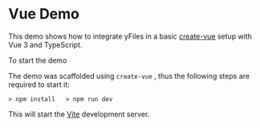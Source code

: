 <!--
 //////////////////////////////////////////////////////////////////////////////
 // @license
 // This file is part of yFiles for HTML 2.6.0.4.
 // Use is subject to license terms.
 //
 // Copyright (c) 2000-2024 by yWorks GmbH, Vor dem Kreuzberg 28,
 // 72070 Tuebingen, Germany. All rights reserved.
 //
 //////////////////////////////////////////////////////////////////////////////
-->
# Vue Demo

This demo shows how to integrate yFiles in a basic [create-vue](https://github.com/vuejs/create-vue) setup with Vue 3 and TypeScript.

To start the demo

The demo was scaffolded using `create-vue` , thus the following steps are required to start it:

`> npm install   > npm run dev`

This will start the [Vite](https://vitejs.dev/) development server.
